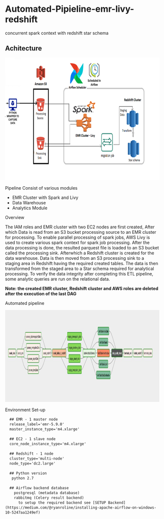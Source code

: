 # Automated-Pipieline-emr-livy-redshift
concurrent spark context with redshift star schema

## Achitecture

<img src="https://github.com/CharlesIro1125/Automated-Pipieline-emr-livy-redshift/blob/master/architecture.png" alt="schema" width="800" height="400" />

Pipeline Consist of various modules
- EMR Cluster with Spark and Livy
- Data Warehouse 
- Analytics Module

Overview

The IAM roles and EMR cluster with two EC2 nodes are first created, After which Data is read from an S3 bucket processing source to an EMR cluster for processing. To enable parallel processing of spark jobs, AWS Livy is used to create various spark context for spark job processing. After the data processing is done, the resulted parquest file is loaded to an S3 bucket called the processing sink. Afterwhich a Redshift cluster is created for the data warehouse. Data is then moved from an S3 processing sink to a staging area in Redshift having the required created tables. The data is then transformed from the staged area to a Star schema required for analytical processing. To verify the data integrity after completing this ETL pipeline, some analytic queries are run on the relational data.  

**Note: the created EMR cluster, Redshift cluster and AWS roles are deleted after the execution of the last DAG**

Automated pipeline

<img src="https://github.com/CharlesIro1125/Automated-Pipieline-emr-livy-redshift/blob/master/dagprocess_view.jpg" alt="schema" width="1200" height="300" />

Environment Set-up

```
  ## EMR - 1 master node
  release_label='emr-5.9.0'
  master_instance_type='m4.xlarge'
  
  ## EC2 - 1 slave node
  core_node_instance_type='m4.xlarge'
  
  ## Redshift - 1 node
  cluster_type='multi-node'
  node_type='dc2.large'
  
  ## Python version
   python 2.7
   
  ## Airflow backend database
    postgresql (metadata database)
    rabbitmq (Celery result backend)
      to setup the required backend see [SETUP Backend](https://medium.com/@ryanroline/installing-apache-airflow-on-windows-10-5247aa1249ef)
```

